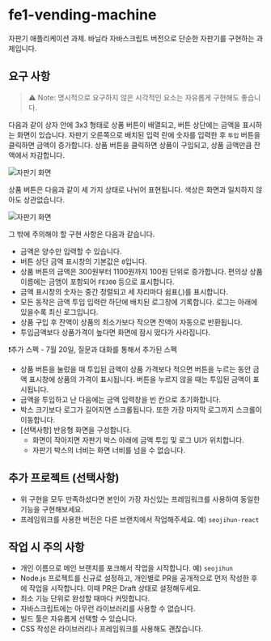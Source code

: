 # fe1-vending-machine
자판기 애플리케이션 과제. 바닐라 자바스크립트 버전으로 단순한 자판기를 구현하는 과제입니다.

## 요구 사항

> ⚠️ Note: 명시적으로 요구하지 않은 시각적인 요소는 자유롭게 구현해도 좋습니다.

다음과 같이 상자 안에 3x3 형태로 상품 버튼이 배열되고, 버튼 상단에는 금액을 표시하는 화면이 있습니다. 자판기 오른쪽으로 배치된 입력 란에 숫자를 입력한 후 `투입` 버튼을 클릭하면 금액이 증가합니다. 상품 버튼을 클릭하면 상품이 구입되고, 상품 금액만큼 잔액에서 차감합니다.

![자판기 화면](./assets/vending-machine.png)

상품 버튼은 다음과 같이 세 가지 상태로 나뉘어 표현됩니다. 색상은 화면과 일치하지 않아도 상관없습니다.

![자판기 화면](./assets/button-state.png)

그 밖에 주의해야 할 구현 사항은 다음과 같습니다.
- 금액은 양수만 입력할 수 있습니다.
- 버튼 상단 금액 표시창의 기본값은 `0`입니다.
- 상품 버튼의 금액은 300원부터 1100원까지 100원 단위로 증가합니다. 편의상 상품 이름에는 금앰이 포함되어 `FE300` 등으로 표시합니다.
- 금액 표시창의 숫자는 중간 정렬되고 세 자리마다 쉼표(,)를 표시합니다.
- 모든 동작은 금액 투입 입력란 하단에 배치된 로그창에 기록합니다. 로그는 아래에 있을수록 최신 로그입니다.
- 상품 구입 후 잔액이 상품의 최소가보다 작으면 잔액이 자동으로 반환됩니다.
- 투입금액보다 상품가격이 높다면 화면에 잠시 떴다가 사라집니다.

❗추가 스펙 - 7월 20일, 질문과 대화를 통해서 추가된 스펙
- 상품 버튼을 눌렀을 때 투입된 금액이 상품 가격보다 적으면 버튼을 누르는 동안 금액 표시창에 상품의 가격이 표시됩니다. 버튼을 누르지 않을 때는 투입된 금액이 표시됩니다.
- 금액을 투입하고 난 다음에는 금액 입력창을 빈 칸으로 초기화합니다.
- 박스 크기보다 로그가 길어지면 스크롤됩니다. 또한 가장 마지막 로그까지 스크롤이 이동합니다.
- [선택사항] 반응형 화면을 구성합니다.
  - 화면이 작아지면 자판기 박스 아래에 금액 투입 및 로그 UI가 위치합니다.
  - 자판기 박스의 너비는 화면 너비를 넘을 수 없습니다.

## 추가 프로젝트 (선택사항)

- 위 구현을 모두 만족하셨다면 본인이 가장 자신있는 프레임워크를 사용하여 동일한 기능을 구현해보세요.
- 프레임워크를 사용한 버전은 다른 브랜치에서 작업해주세요. 예) `seojihun-react`

## 작업 시 주의 사항
- 개인 이름으로 메인 브랜치를 포크해서 작업을 시작합니다. 예) `seojihun`
- Node.js 프로젝트를 신규로 설정하고, 개인별로 PR을 공개적으로 먼저 작성한 후에 작업을 시작합니다. 이때 PR은 Draft 상태로 설정해두세요.
- 최소 기능 단위로 완성할 때마다 커밋합니다.
- 자바스크립트에는 아무런 라이브러리를 사용할 수 없습니다.
- 빌드 툴은 자유롭게 선택할 수 있습니다.
- CSS 작성은 라이브러리나 프레임워크를 사용해도 괜찮습니다.
